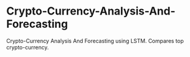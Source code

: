 # Crypto-Currency-Analysis-And-Forecasting
Crypto-Currency Analysis And Forecasting using LSTM. Compares top crypto-currency.

